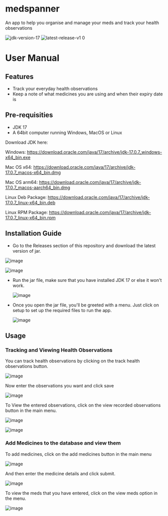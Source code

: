 # medspanner
An app to help you organise and manage your meds and track your health observations

![jdk-version-17](https://github.com/SpaciousCoder78/medspanner/assets/88923986/fc7c1d8e-f8c6-44bd-a3db-fbe3767d9b06)
![latest-release-v1 0](https://github.com/SpaciousCoder78/medspanner/assets/88923986/2d5f42bb-21d9-446e-a153-924a4e09c60e)



# User Manual
## Features
- Track your everyday health observations
- Keep a note of what medicines you are using and when their expiry date is

  
## Pre-requisities
- JDK 17
- A 64bit computer running Windows, MacOS or Linux

Download JDK here:

Windows: https://download.oracle.com/java/17/archive/jdk-17.0.7_windows-x64_bin.exe

Mac OS x64: https://download.oracle.com/java/17/archive/jdk-17.0.7_macos-x64_bin.dmg

Mac OS arm64: https://download.oracle.com/java/17/archive/jdk-17.0.7_macos-aarch64_bin.dmg

Linux Deb Package: https://download.oracle.com/java/17/archive/jdk-17.0.7_linux-x64_bin.deb

Linux RPM Package: https://download.oracle.com/java/17/archive/jdk-17.0.7_linux-x64_bin.rpm

## Installation Guide

- Go to the Releases section of this repository and download the latest version of jar.
  
![image](https://github.com/SpaciousCoder78/medspanner/assets/88923986/8e268206-66bb-4657-b283-3bb5437a9786)

![image](https://github.com/SpaciousCoder78/medspanner/assets/88923986/1b7a68b0-c3c8-48f7-98d5-23bf48e3b56f)

- Run the jar file, make sure that you have installed JDK 17 or else it won't work.
  
  ![image](https://github.com/SpaciousCoder78/medspanner/assets/88923986/75c6c25c-f45b-4134-baf2-4baa64559da6)

- Once you open the jar file, you'll be greeted with a menu. Just click on setup to set up the required files to run the app.

  ![image](https://github.com/SpaciousCoder78/medspanner/assets/88923986/f9573531-2a7a-4598-aaa4-e81a63f27bb9)

## Usage

### Tracking and Viewing Health Observations

You can track health observations by clicking on the track health observations button.

![image](https://github.com/SpaciousCoder78/medspanner/assets/88923986/25c2b244-fd0d-4d10-a92e-48e8a8bda003)

Now enter the observations you want and click save

![image](https://github.com/SpaciousCoder78/medspanner/assets/88923986/5f53f207-df7c-410f-9f4b-858138ec7f83)

To View the entered observations, click on the view recorded observations button in the main menu.

![image](https://github.com/SpaciousCoder78/medspanner/assets/88923986/4dd8dbf4-7682-4c1f-9363-595554b48ca2)

![image](https://github.com/SpaciousCoder78/medspanner/assets/88923986/9d7e1abf-96ed-48aa-bbad-1ad0c9ed80d3)

### Add Medicines to the database and view them

To add medicines, click on the add medicines button in the main menu

![image](https://github.com/SpaciousCoder78/medspanner/assets/88923986/ae53610c-9693-4719-95b3-e9ee8775d737)

And then enter the medicine details and click submit.

![image](https://github.com/SpaciousCoder78/medspanner/assets/88923986/5de40fe7-725e-409d-a590-ad24ab3dcea7)

To view the meds that you have entered, click on the view meds option in the menu.

![image](https://github.com/SpaciousCoder78/medspanner/assets/88923986/0f32c6dd-5bcd-4d2e-9e9f-bab32cca2170)



